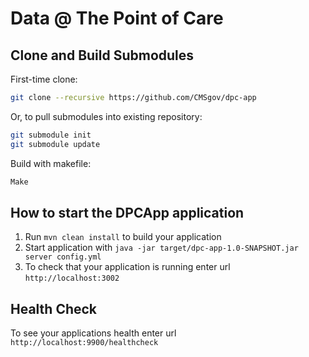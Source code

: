 # Data @ The Point of Care

Clone and Build Submodules
---

First-time clone:

```bash
git clone --recursive https://github.com/CMSgov/dpc-app
```

Or, to pull submodules into existing repository:

```bash
git submodule init
git submodule update
```

Build with makefile:
```bash
Make
```

How to start the DPCApp application
---

1. Run `mvn clean install` to build your application
1. Start application with `java -jar target/dpc-app-1.0-SNAPSHOT.jar server config.yml`
1. To check that your application is running enter url `http://localhost:3002`

Health Check
---

To see your applications health enter url `http://localhost:9900/healthcheck`
